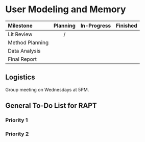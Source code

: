# User Modeling and Memory
|Milestone|Planning|In-Progress|Finished|
|:--------|:------:|:---------:|:------:|
|Lit Review                               |/| | | |
|Method Planning                          | | | | |
|Data Analysis                            | | | | |
|Final Report                             | | | | |

## Logistics
Group meeting on Wednesdays at 5PM.

## General To-Do List for RAPT

### Priority 1

### Priority 2
